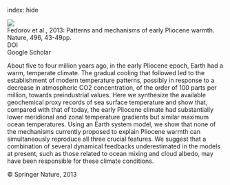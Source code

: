 index: hide

<div class="Citation">
    <div class="Citation-thumb CitationThumb-linked"  data-href="https://doi.org/10.1038/nature12003">
      <img src="https://static.claimspace.cloud/climate-study-static/refs/thumbs/5/Fedorov_et_al_2013-thumb.png" />
    </div>

  <div class="Citation-body">
    <div class="Citation-text">Fedorov et al., 2013: Patterns and mechanisms of early Pliocene warmth. <span class="Article-journal">Nature, </span><span class="Article-volume">496, </span>43-49pp.</div>
    <div class="Citation-links">
      <div class="CitationLink" data-href="https://doi.org/10.1038/nature12003">
        <div class="CitationLink-icon CitationLink-Doi"></div>
        <div class="CitationLink-text">DOI</div>
      </div>
      <div class="CitationLink" data-href="https://scholar.google.com/scholar?q=10.1038/nature12003">
        <div class="CitationLink-icon CitationLink-Scholar"></div>
        <div class="CitationLink-text">Google Scholar</div>
      </div>
    </div>
  </div>
</div>

About five to four million years ago, in the early Pliocene epoch, Earth had a warm, temperate climate. The gradual cooling that followed led to the establishment of modern temperature patterns, possibly in response to a decrease in atmospheric CO2 concentration, of the order of 100 parts per million, towards preindustrial values. Here we synthesize the available geochemical proxy records of sea surface temperature and show that, compared with that of today, the early Pliocene climate had substantially lower meridional and zonal temperature gradients but similar maximum ocean temperatures. Using an Earth system model, we show that none of the mechanisms currently proposed to explain Pliocene warmth can simultaneously reproduce all three crucial features. We suggest that a combination of several dynamical feedbacks underestimated in the models at present, such as those related to ocean mixing and cloud albedo, may have been responsible for these climate conditions.

<div class="Citation-copy">
&copy; Springer Nature, 2013
</div>